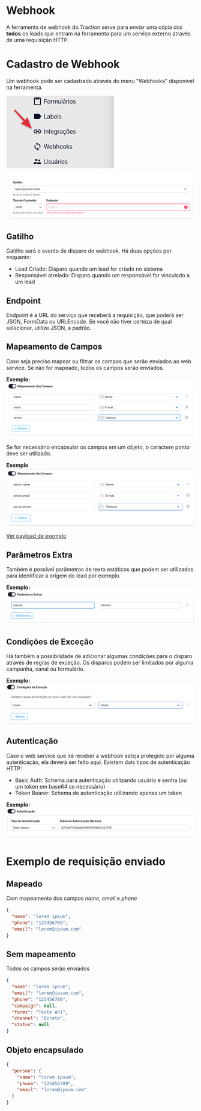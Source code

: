 # Webhook

A ferramenta de webhook do Traction serve para enviar uma cópia dos **todos** os leads que entram na ferramenta para um serviço externo através de uma requisição HTTP.

# Cadastro de Webhook

Um webhook pode ser cadastrado através do menu "Webhooks" disponível na ferramenta.

![Webhook Menu](./images/webhook-menu.png)


![Páginas de Webhook](./images/webhook-action.png)

## Gatilho

Gatilho será o evento de disparo do webhook. Há duas opções por enquanto:
 - Lead Criado: Disparo quando um lead for criado no sistema
 - Responsável atrelado: Disparo quando um responsável for vinculado a um lead

## Endpoint

Endpoint é a URL do serviço que receberá a requisição, que poderá ser JSON, FormData ou URLEncode. Se você não tiver certeza de qual selecionar, utilize JSON, a padrão. 

## Mapeamento de Campos 

Caso seja preciso mapear ou filtrar os campos que serão enviados ao web service. Se não for mapeado, todos os campos serão enviados. 

**Exemplo:**
![Exemplo de campos mapeados](./images/webhook-map-a.png)

Se for necessário encapsular os campos em um objeto, o caractere ponto deve ser utilizado.

**Exemplo**
![Exemplo de campos mapeados com objeto](./images/webhook-map-b.png)

[Ver payload de exemplo](#objeto-encapsulado)


## Parâmetros Extra

Também é possível parâmetros de texto estáticos que podem ser utilizados para identificar a origem do lead por exemplo.

**Exemplo:**
![Exemplo com campo extra](./images/webhook-extra.png)

## Condições de Exceção

Há também a possibilidade de adicionar algumas condições para o disparo através de regras de exceção. Os disparos podem ser limitados por alguma campanha, canal ou formulário. 

**Exemplo:**
![Exemplo com campo extra](./images/webhook-rules.png)

## Autenticação

Caso o web service que irá receber a webhook esteja protegido por alguma autenticação, ela deverá ser feito aqui. 
Existem dois tipos de autenticação HTTP:

- Basic Auth: Schema para autenticação utilizando usuário e senha (ou um token em base64 se necessário)
- Token Bearer: Schema de autenticação utilizando apenas um token

**Exemplo:**
![Exemplo com Token Bearer](./images/webhook-auth.png)

# Exemplo de requisição enviado

## Mapeado
Com mapeamento dos campos *name*, *email* e *phone*

```json
{
  "name": "lorem ipsum",
  "phone": "123456789",
  "email": "lorem@ipsum.com"
}
```

## Sem mapeamento
Todos os campos serão enviados

```json
{
  "name": "lorem ipsum",
  "email": "lorem@ipsum.com",
  "phone": "123456789",
  "campaign": null,
  "forms": "Teste API",
  "channel": "Direto",
  "status": null
}
```

## Objeto encapsulado

```json
{
  "person": {
    "name": "lorem ipsum",
    "phone": "123456789",
    "email": "lorem@ipsum.com"
  }
}
```